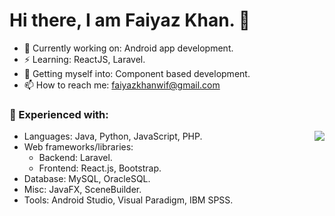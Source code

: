 # Hi there, I am Faiyaz Khan. 👋

- 🔭 Currently working on: Android app development.
- ⚡ Learning: ReactJS, Laravel.
- 🤔 Getting myself into: Component based development.
- 📫 How to reach me: faiyazkhanwif@gmail.com

### 🌱 Experienced with:
  - Languages: Java, Python, JavaScript, PHP. <img align="right" src="https://github-readme-stats.vercel.app/api?username=faiyazkhanwif&&show_icons=true&count_private=true&&hide=stars,contribs&title_color=black&icon_color=black&text_color=F5F5F5&bg_color=000000">
  - Web frameworks/libraries:
    - Backend: Laravel.
    - Frontend: React.js, Bootstrap.
  - Database: MySQL, OracleSQL.
  - Misc: JavaFX, SceneBuilder.
  - Tools: Android Studio, Visual Paradigm, IBM SPSS.
